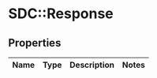 # SDC::Response

## Properties
Name | Type | Description | Notes
------------ | ------------- | ------------- | -------------


